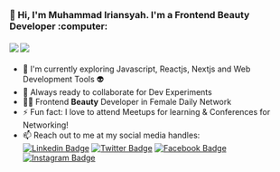 <h3 align="left">
 <abc>
  <br>👋 Hi, I'm Muhammad Iriansyah. I'm a Frontend Beauty Developer :computer: <br>
 </abc>
</h3> 

   ####      ![](https://img.shields.io/badge/Web%20Development-%3C%2F%3E-blueviolet) ![](https://img.shields.io/badge/JavaScript-%3C%2F%3E-yellow)

- :telescope: I'm currently exploring Javascript, Reactjs, Nextjs and Web Development Tools :alien:
- :microscope: Always ready to collaborate for Dev Experiments
- :man_technologist: Frontend <strong>Beauty</strong> Developer in Female Daily Network
- :zap: Fun fact: I love to attend Meetups for learning & Conferences for Networking!
- :mailbox: Reach out to me at my social media handles: <br>
[![Linkedin Badge](https://img.shields.io/badge/-Muhammad_Iriansyah-blue?style=flat-square&logo=Linkedin&logoColor=white&link=https://www.linkedin.com/in/muhammad-iriansyah-putra-pratama-a0120514b/)](https://www.linkedin.com/in/imsivram1999/) [![Twitter Badge](https://img.shields.io/badge/-@RyanPra96-1ca0f1?style=flat-square&labelColor=1ca0f1&logo=twitter&logoColor=white&link=https://twitter.com/RyanPra96)](https://twitter.com/RyanPra96) [![Facebook Badge](https://img.shields.io/badge/-Ryan_Pratama-3b5998?style=flat-square&labelColor=3b5998&logo=facebook&logoColor=white&link=https://www.facebook.com/ryan.pratama.96387189/)](https://www.facebook.com/ryan.pratama.96387189/) [![Instagram Badge](https://img.shields.io/badge/-@ryanpace11-D7008A?style=flat-square&labelColor=D7008A&logo=Instagram&logoColor=white&link=https://www.instagram.com/ryanpace11/)](https://www.instagram.com/ryanpace11/)
